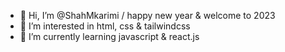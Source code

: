 - 👋 Hi, I’m @ShahMkarimi / happy new year & welcome to 2023
- 👀 I’m interested in html, css & tailwindcss
- 🌱 I’m currently learning javascript & react.js




<!---
ShahMkarimi/ShahMkarimi is a ✨ special ✨ repository because its `README.md` (this file) appears on your GitHub profile.
You can click the Preview link to take a look at your changes.
--->
